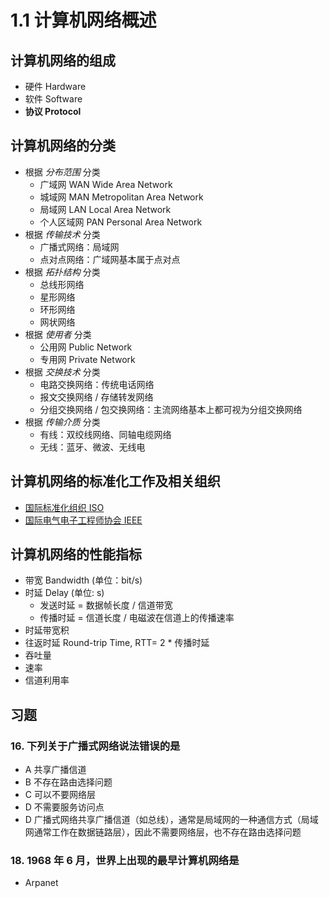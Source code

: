 # 1.1 计算机网络概述

<!-- ### 计算机网络的概念 -->

## 计算机网络的组成

- 硬件 Hardware
- 软件 Software
- **协议 Protocol**

## 计算机网络的分类

- 根据 _分布范围_ 分类
  - 广域网 WAN Wide Area Network
  - 城域网 MAN Metropolitan Area Network
  - 局域网 LAN Local Area Network
  - 个人区域网 PAN Personal Area Network
- 根据 _传输技术_ 分类
  - 广播式网络：局域网
  - 点对点网络：广域网基本属于点对点
- 根据 _拓扑结构_ 分类
  - 总线形网络
  - 星形网络
  - 环形网络
  - 网状网络
- 根据 _使用者_ 分类
  - 公用网 Public Network
  - 专用网 Private Network
- 根据 _交换技术_ 分类
  - 电路交换网络：传统电话网络
  - 报文交换网络 / 存储转发网络
  - 分组交换网络 / 包交换网络：主流网络基本上都可视为分组交换网络
- 根据 _传输介质_ 分类
  - 有线：双绞线网络、同轴电缆网络
  - 无线：蓝牙、微波、无线电

## 计算机网络的标准化工作及相关组织

- [国际标准化组织 ISO](https://www.iso.org/home.html)
- [国际电气电子工程师协会 IEEE](https://ieeexplore.ieee.org/Xplore/home.jsp)

## 计算机网络的性能指标

- 带宽 Bandwidth (单位：bit/s)
- 时延 Delay (单位: s)
  - 发送时延 = 数据帧长度 / 信道带宽
  - 传播时延 = 信道长度 / 电磁波在信道上的传播速率
- 时延带宽积
- 往返时延 Round-trip Time, RTT= 2 \* 传播时延
- 吞吐量
- 速率
- 信道利用率

## 习题

### 16. 下列关于广播式网络说法错误的是

- A 共享广播信道
- B 不存在路由选择问题
- C 可以不要网络层
- D 不需要服务访问点
- D 广播式网络共享广播信道（如总线），通常是局域网的一种通信方式（局域网通常工作在数据链路层），因此不需要网络层，也不存在路由选择问题

### 18. 1968 年 6 月，世界上出现的最早计算机网络是

- Arpanet
